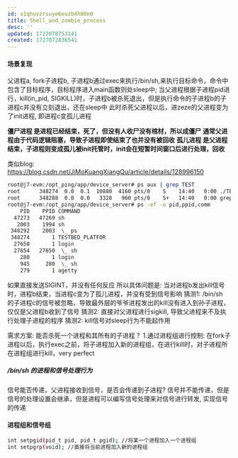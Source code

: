 ```yaml
---
id: s1qhuvzrsuye6euzb4h80n0
title: Shell_and_zombie_process
desc: ''
updated: 1727078753141
created: 1727072836541
---
```


#### 场景复现
父进程a, fork子进程b, 子进程b通过exec来执行/bin/sh,来执行目标命令，命令中包含了目标程序，目标程序进入main函数则处sleep中;
当父进程根据子进程pid进行，kill(in_pid, SIGKILL)时，子进程b被杀死退出，但是执行命令的子进程b的子进程c并没有立刻退出，还在sleep中
此时杀死父进程以后，进zeze的父进程变为了init进程, 即进程c变孤儿进程

**僵尸进程 是进程已经结束，死了，但没有人收尸没有棺材，所以成僵尸**
**通常父进程由于代码逻辑阻塞，导致子进程即使结束了也并没有被回收**
**孤儿进程 是父进程结束，子进程则变成孤儿被init托管时，init会在短暂时间窗口后进行处理，回收**

类似blog: https://blog.csdn.net/JiMoKuangXiangQu/article/details/128996150

```bash
root@j7-evm:/opt_ping/app/device_server# ps aux | grep TEST
root      348274  0.0  0.1  10880  4160 pts/0    S    14:40   0:00 ./TESTBED_PLATFORM testbed_conn 1 --ws_client_id=1508136689993138176 --ws_server_url=ws://localhost:4399
root      348288  0.0  0.0   3328   960 pts/0    S+   14:40   0:00 grep --color=auto TEST
root@j7-evm:/opt_ping/app/device_server# ps -ef -o pid,ppid,comm
    PID    PPID COMMAND
  47273   47269 sh
   2003    1994 sh
 348292    2003  \_ ps
 348274       1 TESTBED_PLATFOR
  27650       1 login
  27654   27650  \_ sh
    280       1 login
    945     280  \_ sh
    279       1 agetty

```
如果直接发送SIGINT，并没有任何反应
所以具体问题是: 当对进程b发出kill信号时，进程b结束，当进程c变为了孤儿进程，并没有受到信号影响
猜测1: /bin/sh 的子进程c的信号被忽略，导致最外层的爷爷进程发出的kill没有进入到孙子进程，仅仅是父进程b收到了信号
猜测2: 直接对父进程进行sigkill, 导致父进程来不及执行处理子进程的程序
猜测2: kill信号对sleep行为不能起作用

需求方案:
能否杀死一个进程和其所有的子进程？
1.通过进程组进行控制: 在fork子进程以后，执行exec之前，将子进程加入新的进程组，在进行kill时，对子进程所在进程组进行kill，very perfect

##### /bin/sh 的进程和信号处理行为
信号能否传递，父进程接收到信号，是否会传递到子进程?
信号并不能传递，但是信号的处理设置会继承，但是进程可以编写信号处理来对信号进行转发, 实现信号的传递

#### 进程组和信号组
```bash
int setpgid(pid_t pid, pid_t pgid); //将某一个进程加入一个进程组
int setpgrp(void); //直接将当前进程加入新的进程组
```